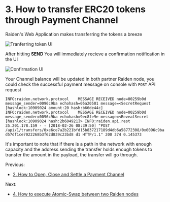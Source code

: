 
<h1>3. How to transfer ERC20 tokens through Payment Channel </h1>

Raiden's Web Application makes transferring the tokens a breeze 

![Tranferring token UI](https://github.com/dopetard/Raiden-ERC20-Atomic-Swap-POC-/blob/master/Screen%20Shot%202018-02-26%20at%204.39.37%20PM.png)

After hitting <b> SEND </b> You will immediately recieve a confirmation notification in the UI 

![Confirmation UI](https://github.com/dopetard/Raiden-ERC20-Atomic-Swap-POC-/blob/master/Screen%20Shot%202018-02-26%20at%204.39.51%20PM.png) 

Your Channel balance will be updated in both partner Raiden node, you could check the successful payment message on console 
with `POST` API request

` INFO:raiden.network.protocol    MESSAGE RECEIVED node=00259b0d message_sender=0096c9ba echohash=05a20501 message=<SecretRequest [hashlock:10909024 amount:20 hash:b66de44c]
INFO:raiden.network.protocol    MESSAGE RECEIVED node=00259b0d message_sender=0096c9ba echohash=9ec8fe9e message=<RevealSecret [hashlock:10909024 hash:2b604921]>
INFO:raiden.api.rest    35.201.178.159 - - [2018-02-26 08:39:50] "POST /api/1/transfers/0xe6ce7a2b221bfd15b837217189d4db6a58772308/0x0096c9bad57df1ce7022268b3f62d839c23bd8
d1 HTTP/1.1" 200 374 0.145373 `

It's important to note that if there is a path in the network with enough capacity and the address sending the transfer holds enough tokens to transfer the amount in the payload, the transfer will go through. 
 
 
Previous:
* [2. How to Open, Close and Settle a Payment Channel](https://github.com/dopetard/Raiden-ERC20-Atomic-Swap-POC-/blob/master/OpenChannel.md)

Next:
* [4. How to execute Atomic-Swap between two Raiden nodes](https://github.com/dopetard/Raiden-ERC20-Atomic-Swap-POC-/blob/master/AtomicSwap.md)
